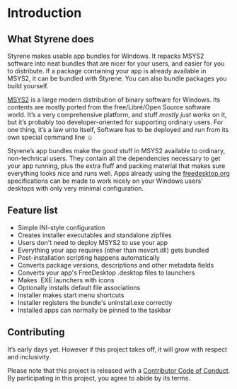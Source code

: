 # Introduction

## What Styrene does

Styrene makes usable app bundles for Windows.
It repacks MSYS2 software into neat bundles that are nicer for your users,
and easier for you to distribute.
If a package containing your app is already available in MSYS2,
it can be bundled with Styrene.
You can also bundle packages you build yourself.

[MSYS2][m2] is a large modern distribution of binary software for Windows.
Its contents are mostly ported from the free/Libré/Open Source software world.
It’s a very comprehensive platform, and stuff _mostly just works_ on it,
but it’s probably too developer-oriented for supporting ordinary users.
For one thing, it’s a law unto itself,
Software has to be deployed and run from its own special command line ☺

Styrene’s app bundles make the good stuff in MSYS2 available to
ordinary, non-technical users.
They contain all the dependencies necessary to get your app running,
plus the extra fluff and packing material that
makes sure everything looks nice and runs well.
Apps already using the [freedesktop.org][fdo] specifications
can be made to work nicely on your Windows users’ desktops
with only very minimal configuration.

[m2]: https://msys2.github.io/
[fdo]: https://www.freedesktop.org/wiki/

## Feature list

* Simple INI-style configuration
* Creates installer executables and standalone zipfiles
* Users don't need to deploy MSYS2 to use your app
* Everything your app requires (other than msvcrt.dll) gets bundled 
* Post-installation scripting happens automatically
* Converts package versions, descriptions and other metadata fields
* Converts your app's FreeDesktop .desktop files to launchers
* Makes .EXE launchers with icons
* Optionally installs default file associations
* Installer makes start menu shortcuts
* Installer registers the bundle's uninstall.exe correctly
* Installed apps can normally be pinned to the taskbar

## Contributing

It’s early days yet. However if this project takes off,
it will grow with respect and inclusivity.

Please note that this project is released with a
[Contributor Code of Conduct][ccc]. By participating in this project,
you agree to abide by its terms.

[ccc]: https://github.com/achadwick/styrene/blob/master/CODE_OF_CONDUCT.md
